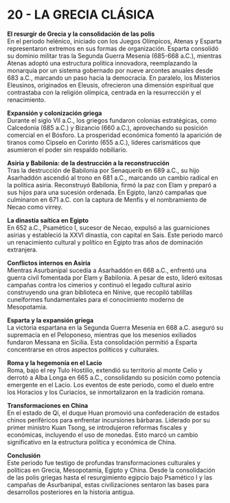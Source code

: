 # 20 - LA GRECIA CLÁSICA

**El resurgir de Grecia y la consolidación de las polis**  
En el periodo helénico, iniciado con los Juegos Olímpicos, Atenas y Esparta representaron extremos en sus formas de organización. Esparta consolidó su dominio militar tras la Segunda Guerra Mesenia (685-668 a.C.), mientras Atenas adoptó una estructura política innovadora, reemplazando la monarquía por un sistema gobernado por nueve arcontes anuales desde 683 a.C., marcando un paso hacia la democracia. En paralelo, los Misterios Eleusinos, originados en Eleusis, ofrecieron una dimensión espiritual que contrastaba con la religión olímpica, centrada en la resurrección y el renacimiento.

**Expansión y colonización griega**  
Durante el siglo VII a.C., los griegos fundaron colonias estratégicas, como Calcedonia (685 a.C.) y Bizancio (660 a.C.), aprovechando su posición comercial en el Bósforo. La prosperidad económica fomentó la aparición de tiranos como Cipselo en Corinto (655 a.C.), líderes carismáticos que asumieron el poder sin respaldo nobiliario.

**Asiria y Babilonia: de la destrucción a la reconstrucción**  
Tras la destrucción de Babilonia por Senaquerib en 689 a.C., su hijo Asarhaddón ascendió al trono en 681 a.C., marcando un cambio radical en la política asiria. Reconstruyó Babilonia, firmó la paz con Elam y preparó a sus hijos para una sucesión ordenada. En Egipto, lanzó campañas que culminaron en 671 a.C. con la captura de Menfis y el nombramiento de Necao como virrey.

**La dinastía saítica en Egipto**  
En 652 a.C., Psamético I, sucesor de Necao, expulsó a las guarniciones asirias y estableció la XXVI dinastía, con capital en Sais. Este periodo marcó un renacimiento cultural y político en Egipto tras años de dominación extranjera.

**Conflictos internos en Asiria**  
Mientras Asurbanipal sucedía a Asarhaddón en 668 a.C., enfrentó una guerra civil fomentada por Elam y Babilonia. A pesar de esto, lideró exitosas campañas contra los cimerios y continuó el legado cultural asirio construyendo una gran biblioteca en Nínive, que recopiló tablillas cuneiformes fundamentales para el conocimiento moderno de Mesopotamia.

**Esparta y la expansión griega**  
La victoria espartana en la Segunda Guerra Mesenia en 668 a.C. aseguró su supremacía en el Peloponeso, mientras que los mesenios exiliados fundaron Messana en Sicilia. Esta consolidación permitió a Esparta concentrarse en otros aspectos políticos y culturales.

**Roma y la hegemonía en el Lacio**  
Roma, bajo el rey Tulo Hostilio, extendió su territorio al monte Celio y derrotó a Alba Longa en 665 a.C., consolidando su posición como potencia emergente en el Lacio. Los eventos de este periodo, como el duelo entre los Horacios y los Curiacios, se inmortalizaron en la tradición romana.

**Transformaciones en China**  
En el estado de Qi, el duque Huan promovió una confederación de estados chinos periféricos para enfrentar incursiones bárbaras. Liderado por su primer ministro Kuan Tsong, se introdujeron reformas fiscales y económicas, incluyendo el uso de monedas. Esto marcó un cambio significativo en la estructura política y económica de China.

**Conclusión**  
Este periodo fue testigo de profundas transformaciones culturales y políticas en Grecia, Mesopotamia, Egipto y China. Desde la consolidación de las polis griegas hasta el resurgimiento egipcio bajo Psamético I y las campañas de Asurbanipal, estas civilizaciones sentaron las bases para desarrollos posteriores en la historia antigua.

